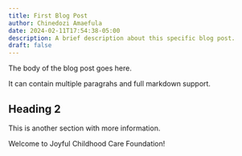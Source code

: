 ```yaml
---
title: First Blog Post
author: Chinedozi Amaefula
date: 2024-02-11T17:54:38-05:00
description: A brief description about this specific blog post.
draft: false
---
```

The body of the blog post goes here.

It can contain multiple paragrahs and full markdown support.

## Heading 2

This is another section with more information.

Welcome to Joyful Childhood Care Foundation!


